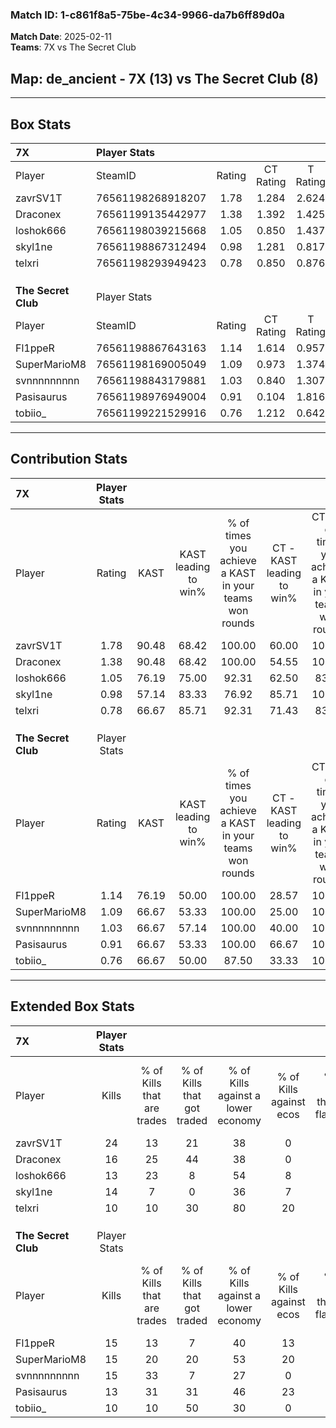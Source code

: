 ### Match ID: 1-c861f8a5-75be-4c34-9966-da7b6ff89d0a  
**Match Date**: 2025-02-11  
**Teams**: 7X vs The Secret Club  

## **Map**: de_ancient - 7X (13) vs The Secret Club (8)  
---  

## Box Stats  

| **7X**              | Player Stats      |        |           |          |       |       |       |         |        |      |     |
| :- | :- | :-: | :-: | :-: | :-: | :-: | :-: | :-: | :-: | :-: | :-: |
| Player              | SteamID           | Rating | CT Rating | T Rating | KAST  |  ADR  | Kills | Assists | Deaths | K/D  | HS% |
| zavrSV1T            | 76561198268918207 |  1.78  |   1.284   |  2.624   | 90.48 | 116.5 |  24   |    5    |   13   | 1.85 | 41  |
| Draconex            | 76561199135442977 |  1.38  |   1.392   |  1.425   | 90.48 | 91.7  |  16   |    7    |   13   | 1.23 | 37  |
| loshok666           | 76561198039215668 |  1.05  |   0.850   |  1.437   | 76.19 | 61.6  |  13   |    6    |   13   | 1.00 | 61  |
| skyl1ne             | 76561198867312494 |  0.98  |   1.281   |  0.817   | 57.14 | 85.3  |  14   |    7    |   15   | 0.93 | 64  |
| telxri              | 76561198293949423 |  0.78  |   0.850   |  0.876   | 66.67 | 57.7  |  10   |    4    |   15   | 0.67 | 50  |
|                     |                   |        |           |          |       |       |       |         |        |      |     |
|                     |                   |        |           |          |       |       |       |         |        |      |     |
|                     |                   |        |           |          |       |       |       |         |        |      |     |
| **The Secret Club** | Player Stats      |        |           |          |       |       |       |         |        |      |     |
| Player              | SteamID           | Rating | CT Rating | T Rating | KAST  |  ADR  | Kills | Assists | Deaths | K/D  | HS% |
| Fl1ppeR             | 76561198867643163 |  1.14  |   1.614   |  0.957   | 76.19 | 79.6  |  15   |    6    |   15   | 1.00 | 53  |
| SuperMarioM8        | 76561198169005049 |  1.09  |   0.973   |  1.374   | 66.67 | 89.8  |  15   |    4    |   15   | 1.00 | 53  |
| svnnnnnnnnn         | 76561198843179881 |  1.03  |   0.840   |  1.307   | 66.67 | 65.9  |  15   |    2    |   14   | 1.07 | 53  |
| Pasisaurus          | 76561198976949004 |  0.91  |   0.104   |  1.816   | 66.67 | 76.4  |  13   |    3    |   17   | 0.76 | 76  |
| tobiio_             | 76561199221529916 |  0.76  |   1.212   |  0.642   | 66.67 | 64.7  |  10   |    5    |   17   | 0.59 | 70  |
---  

## Contribution Stats  

| **7X**              | Player Stats |       |                      |                                                        |                           |                                                             |                          |                                                            |
| :- | :-: | :-: | :-: | :-: | :-: | :-: | :-: | :-: |
| Player              |    Rating    | KAST  | KAST leading to win% | % of times you achieve a KAST in your teams won rounds | CT - KAST leading to win% | CT - % of times you achieve a KAST in your teams won rounds | T - KAST leading to win% | T - % of times you achieve a KAST in your teams won rounds |
| zavrSV1T            |     1.78     | 90.48 |        68.42         |                         100.00                         |           60.00           |                           100.00                            |          77.78           |                           100.00                           |
| Draconex            |     1.38     | 90.48 |        68.42         |                         100.00                         |           54.55           |                           100.00                            |          87.50           |                           100.00                           |
| loshok666           |     1.05     | 76.19 |        75.00         |                         92.31                          |           62.50           |                            83.33                            |          87.50           |                           100.00                           |
| skyl1ne             |     0.98     | 57.14 |        83.33         |                         76.92                          |           85.71           |                           100.00                            |          80.00           |                           57.14                            |
| telxri              |     0.78     | 66.67 |        85.71         |                         92.31                          |           71.43           |                            83.33                            |          100.00          |                           100.00                           |
|                     |              |       |                      |                                                        |                           |                                                             |                          |                                                            |
|                     |              |       |                      |                                                        |                           |                                                             |                          |                                                            |
|                     |              |       |                      |                                                        |                           |                                                             |                          |                                                            |
| **The Secret Club** | Player Stats |       |                      |                                                        |                           |                                                             |                          |                                                            |
| Player              |    Rating    | KAST  | KAST leading to win% | % of times you achieve a KAST in your teams won rounds | CT - KAST leading to win% | CT - % of times you achieve a KAST in your teams won rounds | T - KAST leading to win% | T - % of times you achieve a KAST in your teams won rounds |
| Fl1ppeR             |     1.14     | 76.19 |        50.00         |                         100.00                         |           28.57           |                           100.00                            |          66.67           |                           100.00                           |
| SuperMarioM8        |     1.09     | 66.67 |        53.33         |                         100.00                         |           25.00           |                           100.00                            |          85.71           |                           100.00                           |
| svnnnnnnnnn         |     1.03     | 66.67 |        57.14         |                         100.00                         |           40.00           |                           100.00                            |          66.67           |                           100.00                           |
| Pasisaurus          |     0.91     | 66.67 |        53.33         |                         100.00                         |           66.67           |                           100.00                            |          50.00           |                           100.00                           |
| tobiio_             |     0.76     | 66.67 |        50.00         |                         87.50                          |           33.33           |                           100.00                            |          62.50           |                           83.33                            |
---  

## Extended Box Stats  

| **7X**              | Player Stats |                            |                            |                                    |                         |                              |                                 |        |                             |                                     |                          |                               |                            |
| :- | :-: | :-: | :-: | :-: | :-: | :-: | :-: | :-: | :-: | :-: | :-: | :-: | :-: |
| Player              |    Kills     | % of Kills that are trades | % of Kills that got traded | % of Kills against a lower economy | % of Kills against ecos | % of Kills that are flawless | % of Kills that are close duels | Deaths | % of Deaths that get traded | % of Deaths against a lower economy | % of Deaths against ecos | % of Deaths that are flawless | % of Deaths that are close |
| zavrSV1T            |      24      |             13             |             21             |                 38                 |            0            |              54              |               13                |   13   |             23              |                 23                  |            0             |              77               |             0              |
| Draconex            |      16      |             25             |             44             |                 38                 |            0            |              44              |               13                |   13   |              8              |                 31                  |            0             |              46               |             15             |
| loshok666           |      13      |             23             |             8              |                 54                 |            8            |              69              |                8                |   13   |             15              |                 38                  |            0             |              46               |             0              |
| skyl1ne             |      14      |             7              |             0              |                 36                 |            7            |              71              |                0                |   15   |             27              |                 33                  |            0             |              40               |             20             |
| telxri              |      10      |             10             |             30             |                 80                 |           20            |              30              |                0                |   15   |             20              |                 27                  |            0             |              60               |             13             |
|                     |              |                            |                            |                                    |                         |                              |                                 |        |                             |                                     |                          |                               |                            |
|                     |              |                            |                            |                                    |                         |                              |                                 |        |                             |                                     |                          |                               |                            |
|                     |              |                            |                            |                                    |                         |                              |                                 |        |                             |                                     |                          |                               |                            |
| **The Secret Club** | Player Stats |                            |                            |                                    |                         |                              |                                 |        |                             |                                     |                          |                               |                            |
| Player              |    Kills     | % of Kills that are trades | % of Kills that got traded | % of Kills against a lower economy | % of Kills against ecos | % of Kills that are flawless | % of Kills that are close duels | Deaths | % of Deaths that get traded | % of Deaths against a lower economy | % of Deaths against ecos | % of Deaths that are flawless | % of Deaths that are close |
| Fl1ppeR             |      15      |             13             |             7              |                 40                 |           13            |              60              |               13                |   15   |             27              |                 20                  |            7             |              53               |             7              |
| SuperMarioM8        |      15      |             20             |             20             |                 53                 |           20            |              60              |               13                |   15   |             20              |                 20                  |            7             |              47               |             13             |
| svnnnnnnnnn         |      15      |             33             |             7              |                 27                 |            0            |              40              |                7                |   14   |             21              |                 21                  |            7             |              50               |             0              |
| Pasisaurus          |      13      |             31             |             31             |                 46                 |           23            |              54              |                0                |   17   |             12              |                 29                  |            6             |              65               |             6              |
| tobiio_             |      10      |             10             |             50             |                 30                 |            0            |              70              |               20                |   17   |             29              |                 35                  |            12            |              59               |             12             |
